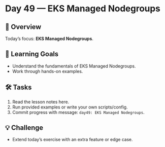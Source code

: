 # Day 49 — EKS Managed Nodegroups

## 📖 Overview
Today’s focus: **EKS Managed Nodegroups**.

## 🎯 Learning Goals
- Understand the fundamentals of EKS Managed Nodegroups.
- Work through hands-on examples.

## 🛠️ Tasks
1. Read the lesson notes here.
2. Run provided examples or write your own scripts/config.
3. Commit progress with message: `day49: EKS Managed Nodegroups`.

## 💡 Challenge
- Extend today’s exercise with an extra feature or edge case.
